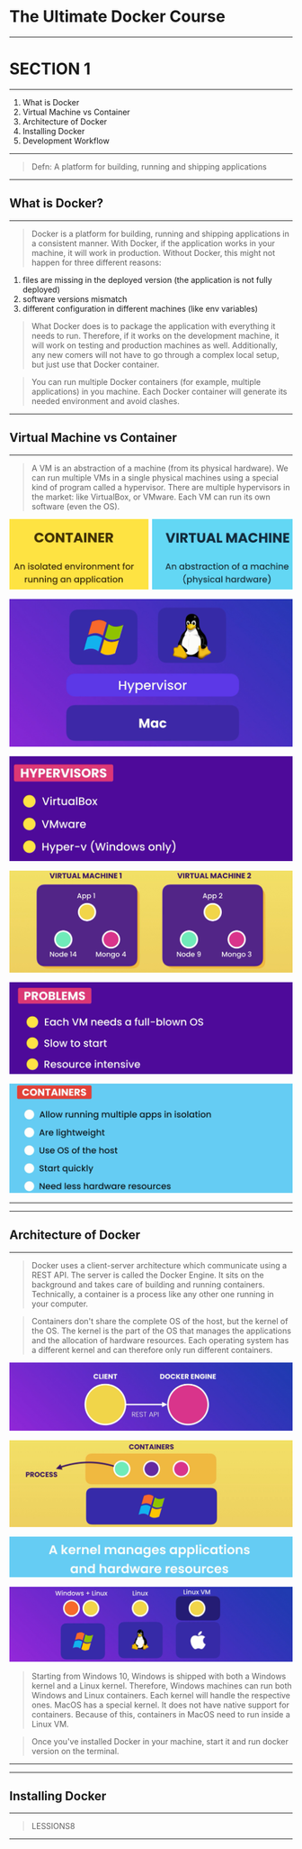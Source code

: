 # **The Ultimate Docker Course**

---

# **SECTION 1**

---

1. What is Docker
2. Virtual Machine vs Container
3. Architecture of Docker
4. Installing Docker
5. Development Workflow

---

> Defn: A platform for building, running and shipping applications

--- 

## What is Docker?

---

> Docker is a platform for building, running and shipping applications in a consistent manner. With Docker, if the application works in your machine, it will work in production. Without Docker, this might not happen for three different reasons:

1. files are missing in the deployed version (the application is not fully deployed)
2. software versions mismatch
3. different configuration in different machines (like env variables)

> What Docker does is to package the application with everything it needs to run. Therefore, if it works on the development machine, it will work on testing and production machines as well. Additionally, any new comers will not have to go through a complex local setup, but just use that Docker container.

> You can run multiple Docker containers (for example, multiple applications) in you machine. Each Docker container will generate its needed environment and avoid clashes.

---

##  Virtual Machine vs Container

---

> A VM is an abstraction of a machine (from its physical hardware). We can run multiple VMs in a single physical machines using a special kind of program called a hypervisor. There are multiple hypervisors in the market: like VirtualBox, or VMware. Each VM can run its own software (even the OS).


![Alt text](image.png)

![Alt text](image-1.png)

![Alt text](image-2.png)

![Alt text](image-3.png)

![Alt text](image-4.png)

![Alt text](image-5.png)

---

--- 

##  Architecture of Docker

---

> Docker uses a client-server architecture which communicate using a REST API. The server is called the Docker Engine. It sits on the background and takes care of building and running containers. Technically, a container is a process like any other one running in your computer.

> Containers don't share the complete OS of the host, but the kernel of the OS. The kernel is the part of the OS that manages the applications and the allocation of hardware resources. Each operating system has a different kernel and can therefore only run different containers.


![Alt text](image-6.png)

![Alt text](image-7.png)

![Alt text](image-8.png)

![Alt text](image-9.png)

> Starting from Windows 10, Windows is shipped with both a Windows kernel and a Linux kernel. Therefore, Windows machines can run both Windows and Linux containers. Each kernel will handle the respective ones. MacOS has a special kernel. It does not have native support for containers. Because of this, containers in MacOS need to run inside a Linux VM.

> Once you've installed Docker in your machine, start it and run docker version on the terminal.

---

--- 

##  Installing Docker

---


> LESSIONS8


---







